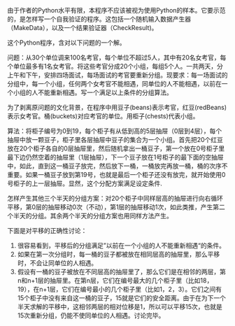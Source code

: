 由于作者的Python水平有限，本程序不应该被视为使用Python的样本。它要示范的，是怎样写一个自我验证的程序。这包括一个随机输入数据产生器（MakeData），以及一个结果验证器（CheckResult)。

这个Python程序，含对以下问题的一个解。

问题：从30个单位调来100名考官，每个单位不超过5人，其中有20名女考官，每个单位最多有1名女考官。将这些考官分成20个小组，每组5个人。一共两天，分上午和下午，安排四场面试，每场面试的考官要重新分组。现要求：每一场面试的分组中，每一个小组，任何两个女考官不能相遇，同单位的人不能相遇，以前在一个小组的人不能重新相遇。写一个满足以上条件的分组算法。

为了剥离原问题的文化背景，在程序中用豆子(beans)表示考官，红豆(redBeans)表示女考官。桶(buckets)对应考官的单位。用柜子(chests)代表小组。

算法：将柜子编号为0到19，每个柜子有从低到高的5层抽屉（0层到4层），每个抽屉中放一颗豆子，柜子里各层抽屉中豆子的集合为一个小组。首先把20个红豆放在20个柜子各自的0层抽屉里，然后随机拿出一桶豆子，第一个放在0号柜子里最下边仍然空着的抽屉里（1层抽屉），下一个豆子放在1号柜子的最下面的空抽屉中，如此，直到这一桶豆子放完，然后放下一桶，一桶放完再放一桶，桶的次序不重要。如果一桶豆子放到第19号，也就是最后一个柜子还没有放完，就开始使用0号柜子的上一层抽屉。显然，这个分配方案满足设定条件.

怎样产生其他三个半天的分组方案：对20个柜子中同样层高的抽屉进行向右循环平移，第0层的抽屉移动0次（不动），第1层的抽屉移动1次，如此类推，产生第二个半天的分组。其余两个半天的分组方案也用同样方法产生。

下面是对平移的正确性讨论：

1. 很容易看到，平移后的分组满足”以前在一个小组的人不能重新相遇“的条件。
2. 如果在第一次分组时，每一桶的豆子都被放在相同层高的抽屉里，那么平移时，不会让同单位的人相遇。
3. 假设有一桶的豆子被放在不同层高的抽屉里了，那么它们是在相邻的两层，第n和n+1层的抽屉里。在第n层，它们在编号最大的几个柜子里（比如18，19），在n+1层，它们在编号最小的几个柜子里（比如1，2，3）。它们之间有15个柜子中没有来自这一桶的豆子，15就是它们的安全距离。由于在为下一个半天求解的平移中，这相邻两层的相对位移是1，所以可以平移15次，也就是15次重新分组，仍能不使同单位的人相遇。讨论完毕。





